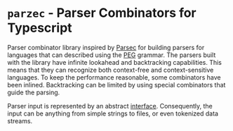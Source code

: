 # `parzec` - Parser Combinators for Typescript

Parser combinator library inspired by [Parsec] for building parsers for languages 
that can described using the [PEG] grammar. The parsers built with the library 
have infinite lookahead and backtracking capabilities. This means that they can
recognize both context-free and context-sensitive languages. To keep the performance
reasonable, some combinators have been inlined. Backtracking can be limited by using 
special combinators that guide the parsing.

Parser input is represented by an abstract [interface]. Consequently, the input can be 
anything from simple strings to files, or even tokenized data streams.

[Parsec]: http://hackage.haskell.org/package/parsec
[PEG]: https://en.wikipedia.org/wiki/Parsing_expression_grammar
[interface]: src/parser-input.ts
